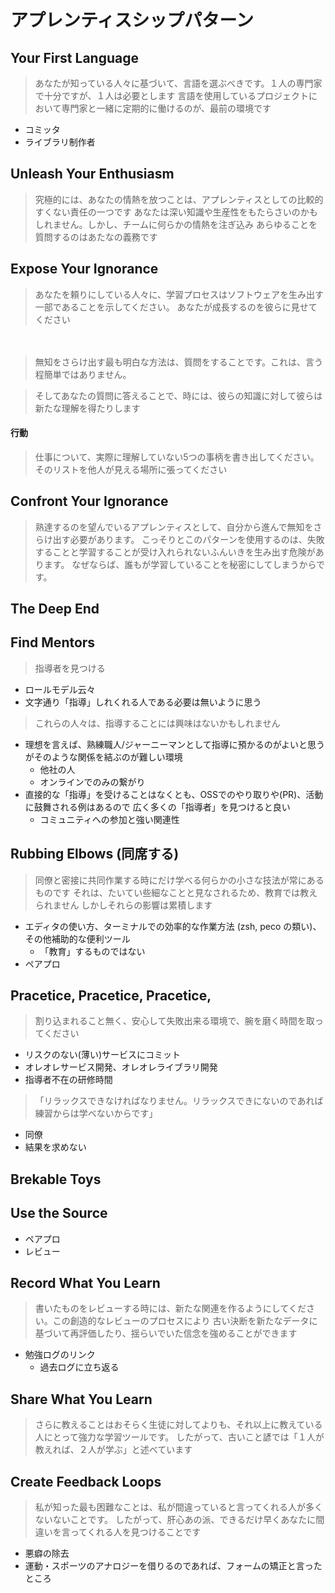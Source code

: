 # アプレンティスシップパターン

## Your First Language

> あなたが知っている人々に基づいて、言語を選ぶべきです。１人の専門家で十分ですが、１人は必要とします
> 言語を使用しているプロジェクトにおいて専門家と一緒に定期的に働けるのが、最前の環境です

 * コミッタ
 * ライブラリ制作者

## Unleash Your Enthusiasm

 > 究極的には、あなたの情熱を放つことは、アプレンティスとしての比較的すくない責任の一つです
 > あなたは深い知識や生産性をもたらさいのかもしれません。しかし、チームに何らかの情熱を注ぎ込み
 > あらゆることを質問するのはあたなの義務です

## Expose Your Ignorance

> あなたを頼りにしている人々に、学習プロセスはソフトウェアを生み出す一部であることを示してください。
> あなたが成長するのを彼らに見せてください

 　
> 無知をさらけ出す最も明白な方法は、質問をすることです。これは、言う程簡単ではありません。
　

> そしてあなたの質問に答えることで、時には、彼らの知識に対して彼らは新たな理解を得たりします

#### 行動

> 仕事について、実際に理解していない5つの事柄を書き出してください。
> そのリストを他人が見える場所に張ってください

## Confront Your Ignorance

> 熟達するのを望んでいるアプレンティスとして、自分から進んで無知をさらけ出す必要があります。
> こっそりとこのパターンを使用するのは、失敗することと学習することが受け入れられないふんいきを生み出す危険があります。
> なぜならば、誰もが学習していることを秘密にしてしまうからです。

## The Deep End

## Find Mentors

> 指導者を見つける

 * ロールモデル云々
 * 文字通り「指導」しれくれる人である必要は無いように思う

> これらの人々は、指導することには興味はないかもしれません

 * 理想を言えば、熟練職人/ジャーニーマンとして指導に預かるのがよいと思うがそのような関係を結ぶのが難しい環境
   * 他社の人
   * オンラインでのみの繋がり
 * 直接的な「指導」を受けることはなくとも、OSSでのやり取りや(PR)、活動に鼓舞される例はあるので 広く多くの「指導者」を見つけると良い
   * コミュニティへの参加と強い関連性

## Rubbing Elbows (同席する)

> 同僚と密接に共同作業する時にだけ学べる何らかの小さな技法が常にあるものです
> それは、たいてい些細なことと見なされるため、教育では教えられません
> しかしそれらの影響は累積します

 * エディタの使い方、ターミナルでの効率的な作業方法 (zsh, peco の類い)、その他補助的な便利ツール
   * 「教育」するものではない
 * ペアプロ

## Pracetice, Pracetice, Pracetice,

> 割り込まれること無く、安心して失敗出来る環境で、腕を磨く時間を取ってください

 * リスクのない(薄い)サービスにコミット
 * オレオレサービス開発、オレオレライブラリ開発
 * 指導者不在の研修時間

> 「リラックスできなければなりません。リラックスできにないのであれば練習からは学べないからです」

 * 同僚
 * 結果を求めない

## Brekable Toys

## Use the Source

 * ペアプロ
 * レビュー

## Record What You Learn

> 書いたものをレビューする時には、新たな関連を作るようにしてください。この創造的なレビューのプロセスにより
> 古い決断を新たなデータに基づいて再評価したり、揺らいでいた信念を強めることができます

 * 勉強ログのリンク
   * 過去ログに立ち返る

## Share What You Learn

> さらに教えることはおそらく生徒に対してよりも、それ以上に教えている人にとって強力な学習ツールです。
> したがって、古いこと諺では「１人が教えれば、２人が学ぶ」と述べています

## Create Feedback Loops

> 私が知った最も困難なことは、私が間違っていると言ってくれる人が多くないないことです。
> したがって、肝心あの派、できるだけ早くあなたに間違いを言ってくれる人を見つけることです

 * 悪癖の除去 
 * 運動・スポーツのアナロジーを借りるのであれば、フォームの矯正と言ったところ




